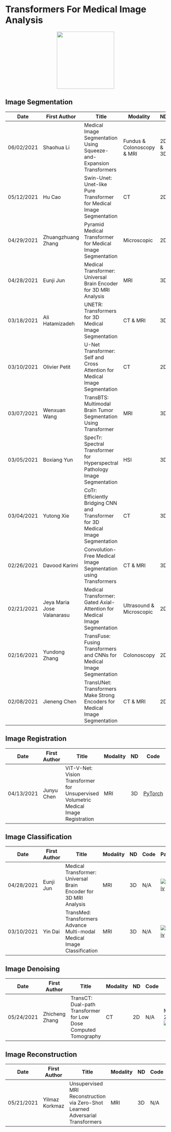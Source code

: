 # Transformers For Medical Image Analysis
<p align="center">
<img src="https://github.com/junyuchen245/Transformers_for_medical_image_analysis/blob/main/Ha_Ha_Ha_No.gif" width="180"/>
</p>

## Image Segmentation
|Date|First Author|Title|Modality|ND|Code|Paper|
|---|---|---|---|---|---|---|
|06/02/2021|Shaohua Li |Medical Image Segmentation Using Squeeze-and-Expansion Transformers | Fundus &  Colonoscopy & MRI |2D & 3D| [PyTorch](https://github.com/askerlee/segtran) | IJCAI 2021 [![arXiv](https://img.shields.io/badge/arXiv-2105.09511-b31b1b.svg)](https://arxiv.org/abs/2105.09511)|
|05/12/2021|Hu Cao |Swin-Unet: Unet-like Pure Transformer for Medical Image Segmentation | CT |2D| [Unknown](https://github.com/HuCaoFighting/Swin-Unet) | [![arXiv](https://img.shields.io/badge/arXiv-2105.05537-b31b1b.svg)](https://arxiv.org/abs/2105.05537)|
|04/29/2021|Zhuangzhuang Zhang |Pyramid Medical Transformer for Medical Image Segmentation | Microscopic | 2D | N/A | [![arXiv](https://img.shields.io/badge/arXiv-2104.14702-b31b1b.svg)](https://arxiv.org/abs/2104.14702)|
|04/28/2021|Eunji Jun |Medical Transformer: Universal Brain Encoder for 3D MRI Analysis | MRI | 3D | N/A | [![arXiv](https://img.shields.io/badge/arXiv-2104.13633-b31b1b.svg)](https://arxiv.org/abs/2104.13633)|
|03/18/2021|Ali Hatamizadeh |UNETR: Transformers for 3D Medical Image Segmentation | CT & MRI | 3D | N/A | [![arXiv](https://img.shields.io/badge/arXiv-2103.10504-b31b1b.svg)](https://arxiv.org/abs/2103.10504)|
|03/10/2021|Olivier Petit |U-Net Transformer: Self and Cross Attention for Medical Image Segmentation | CT | 2D | N/A | [![arXiv](https://img.shields.io/badge/arXiv-2103.06104-b31b1b.svg)](https://arxiv.org/abs/2103.06104)|
|03/07/2021|Wenxuan Wang |TransBTS: Multimodal Brain Tumor Segmentation Using Transformer | MRI | 3D | [PyTorch](https://github.com/Wenxuan-1119/TransBTS) | MICCAI 2021 [![arXiv](https://img.shields.io/badge/arXiv-2103.04430-b31b1b.svg)](https://arxiv.org/abs/2103.04430)|
|03/05/2021|Boxiang Yun |SpecTr: Spectral Transformer for Hyperspectral Pathology Image Segmentation | HSI | 3D | [PyTorch](https://github.com/hfut-xc-yun/SpecTr) | [![arXiv](https://img.shields.io/badge/arXiv-2103.03604-b31b1b.svg)](https://arxiv.org/abs/2103.03604)|
|03/04/2021|Yutong Xie |CoTr: Efficiently Bridging CNN and Transformer for 3D Medical Image Segmentation | CT | 3D | [PyTorch](https://github.com/YtongXie/CoTr) | MICCAI 2021[![arXiv](https://img.shields.io/badge/arXiv-2103.03024-b31b1b.svg)](https://arxiv.org/abs/2103.03024)|
|02/26/2021|Davood Karimi |Convolution-Free Medical Image Segmentation using Transformers | CT & MRI |3D| N/A | [![arXiv](https://img.shields.io/badge/arXiv-2102.13645-b31b1b.svg)](https://arxiv.org/abs/2102.13645)|
|02/21/2021|Jeya Maria Jose Valanarasu |Medical Transformer: Gated Axial-Attention for Medical Image Segmentation | Ultrasound & Microscopic |2D| [PyTorch](https://github.com/jeya-maria-jose/Medical-Transformer) | [![arXiv](https://img.shields.io/badge/arXiv-2102.10662-b31b1b.svg)](https://arxiv.org/abs/2102.10662)|
|02/16/2021|Yundong Zhang |TransFuse: Fusing Transformers and CNNs for Medical Image Segmentation | Colonoscopy |2D| N/A | [![arXiv](https://img.shields.io/badge/arXiv-2102.08005-b31b1b.svg)](https://arxiv.org/abs/2102.08005)|
|02/08/2021|Jieneng Chen |TransUNet: Transformers Make Strong Encoders for Medical Image Segmentation | CT & MRI|2D| [PyTorch](https://github.com/Beckschen/TransUNet) | [![arXiv](https://img.shields.io/badge/arXiv-2102.04306-b31b1b.svg)](https://arxiv.org/abs/2102.04306)|

## Image Registration
|Date|First Author|Title|Modality|ND|Code|Paper|
|---|---|---|---|---|---|---|
|04/13/2021|Junyu Chen |ViT-V-Net: Vision Transformer for Unsupervised Volumetric Medical Image Registration | MRI | 3D | [PyTorch](https://github.com/Beckschen/TransUNet) | MIDL 2021[![arXiv](https://img.shields.io/badge/arXiv-2104.06468-b31b1b.svg)](https://arxiv.org/abs/2104.06468)|

## Image Classification
|Date|First Author|Title|Modality|ND|Code|Paper|
|---|---|---|---|---|---|---|
|04/28/2021|Eunji Jun |Medical Transformer: Universal Brain Encoder for 3D MRI Analysis | MRI | 3D | N/A | [![arXiv](https://img.shields.io/badge/arXiv-2104.13633-b31b1b.svg)](https://arxiv.org/abs/2104.13633)|
|03/10/2021|Yin Dai |TransMed: Transformers Advance Multi-modal Medical Image Classification | MRI | 3D | N/A | [![arXiv](https://img.shields.io/badge/arXiv-2103.05940-b31b1b.svg)](https://arxiv.org/abs/2103.05940)|

## Image Denoising
|Date|First Author|Title|Modality|ND|Code|Paper|
|---|---|---|---|---|---|---|
|05/24/2021|Zhicheng Zhang |TransCT: Dual-path Transformer for Low Dose Computed Tomography | CT | 2D | N/A | MICCAI 2021[![arXiv](https://img.shields.io/badge/arXiv-2103.00634-b31b1b.svg)](https://arxiv.org/abs/2103.00634)|

## Image Reconstruction
|Date|First Author|Title|Modality|ND|Code|Paper|
|---|---|---|---|---|---|---|
|05/21/2021|Yilmaz Korkmaz |Unsupervised MRI Reconstruction via Zero-Shot Learned Adversarial Transformers | MRI | 3D | N/A | [![arXiv](https://img.shields.io/badge/arXiv-2105.08059-b31b1b.svg)](https://arxiv.org/abs/2105.08059)|
